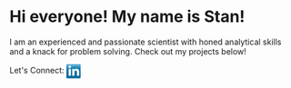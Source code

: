 # Hi everyone! My name is Stan!

I am an experienced and passionate scientist with honed analytical skills and a knack for problem solving. Check out my projects below! 

Let's Connect: <a href="https://www.linkedin.com/in/stan-johnson-994769162/" target="blank"><img align="center" src="https://github.com/StanJohn04/StanJohn04/blob/main/Socials/transparent-Linkedin-logo-icon.png" height="25" /></a>
